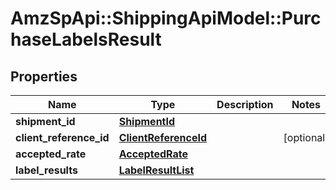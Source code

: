 # AmzSpApi::ShippingApiModel::PurchaseLabelsResult

## Properties
Name | Type | Description | Notes
------------ | ------------- | ------------- | -------------
**shipment_id** | [**ShipmentId**](ShipmentId.md) |  | 
**client_reference_id** | [**ClientReferenceId**](ClientReferenceId.md) |  | [optional] 
**accepted_rate** | [**AcceptedRate**](AcceptedRate.md) |  | 
**label_results** | [**LabelResultList**](LabelResultList.md) |  | 


